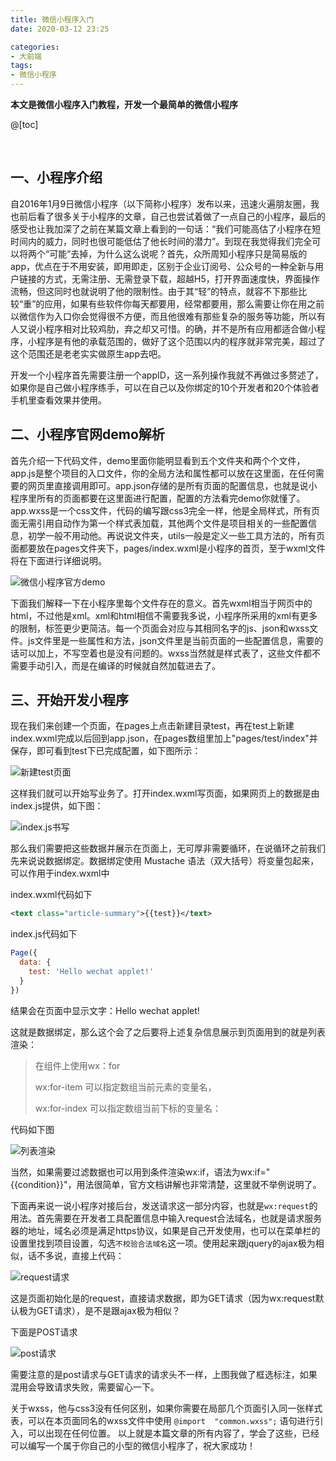 ```yaml
---
title: 微信小程序入门
date: 2020-03-12 23:25

categories:
- 大前端
tags:
- 微信小程序
---
```


**本文是微信小程序入门教程，开发一个最简单的微信小程序**

@[toc]

<br>

## 一、小程序介绍

自2016年1月9日微信小程序（以下简称小程序）发布以来，迅速火遍朋友圈，我也前后看了很多关于小程序的文章，自己也尝试着做了一点自己的小程序，最后的感受也让我加深了之前在某篇文章上看到的一句话：“我们可能高估了小程序在短时间内的威力，同时也很可能低估了他长时间的潜力”。到现在我觉得我们完全可以将两个“可能”去掉，为什么这么说呢？首先，众所周知小程序只是简易版的app，优点在于不用安装，即用即走，区别于企业订阅号、公众号的一种全新与用户链接的方式，无需注册、无需登录下载，超越H5，打开界面速度快，界面操作流畅，但这同时也就说明了他的限制性。由于其“轻”的特点，就容不下那些比较“重”的应用，如果有些软件你每天都要用，经常都要用，那么需要让你在用之前以微信作为入口你会觉得很不方便，而且他很难有那些复杂的服务等功能，所以有人又说小程序相对比较鸡肋，弃之却又可惜。的确，并不是所有应用都适合做小程序，小程序是有他的承载范围的，做好了这个范围以内的程序就非常完美，超过了这个范围还是老老实实做原生app去吧。

开发一个小程序首先需要注册一个appID，这一系列操作我就不再做过多赘述了，如果你是自己做小程序练手，可以在自己以及你绑定的10个开发者和20个体验者手机里查看效果并使用。

## 二、小程序官网demo解析

首先介绍一下代码文件，demo里面你能明显看到五个文件夹和两个个文件，app.js是整个项目的入口文件，你的全局方法和属性都可以放在这里面，在任何需要的网页里直接调用即可。app.json存储的是所有页面的配置信息，也就是说小程序里所有的页面都要在这里面进行配置，配置的方法看完demo你就懂了。app.wxss是一个css文件，代码的编写跟css3完全一样，他是全局样式，所有页面无需引用自动作为第一个样式表加载，其他两个文件是项目相关的一些配置信息，初学一般不用动他。再说说文件夹，utils一般是定义一些工具方法的，所有页面都要放在pages文件夹下，pages/index.wxml是小程序的首页，至于wxml文件将在下面进行详细说明。

![微信小程序官方demo](/img/article/wechat-applet-01.png '微信小程序官方demo')

下面我们解释一下在小程序里每个文件存在的意义。首先wxml相当于网页中的html，不过他是xml。xml和html相信不需要我多说，小程序所采用的xml有更多的限制，标签更少更简洁。每一个页面会对应与其相同名字的js、json和wxss文件。js文件里是一些属性和方法，json文件里是当前页面的一些配置信息，需要的话可以加上，不写空着也是没有问题的。wxss当然就是样式表了，这些文件都不需要手动引入，而是在编译的时候就自然加载进去了。

## 三、开始开发小程序

现在我们来创建一个页面，在pages上点击新建目录test，再在test上新建index.wxml完成以后回到app.json，在pages数组里加上"pages/test/index"并保存，即可看到test下已完成配置，如下图所示：

![新建test页面](/img/article/wechat-applet-02.png '新建test页面')

这样我们就可以开始写业务了。打开index.wxml写页面，如果网页上的数据是由index.js提供，如下图：

![index.js书写](/img/article/wechat-applet-03.png 'ndex.js书写')

那么我们需要把这些数据并展示在页面上，无可厚非需要循环，在说循环之前我们先来说说数据绑定。数据绑定使用 Mustache 语法（双大括号）将变量包起来，可以作用于index.wxml中

index.wxml代码如下

```xml
<text class="article-summary">{{test}}</text>
```

index.js代码如下

```javascript
Page({
  data: {
    test: 'Hello wechat applet!'
  }
})

```

结果会在页面中显示文字：Hello wechat applet!

这就是数据绑定，那么这个会了之后要将上述复杂信息展示到页面用到的就是列表渲染：

>  在组件上使用wx：for
>
> wx:for-item 可以指定数组当前元素的变量名，
>
> wx:for-index 可以指定数组当前下标的变量名：

代码如下图

![列表渲染](/img/article/wechat-applet-04.png '列表渲染')

当然，如果需要过滤数据也可以用到条件渲染wx:if，语法为wx:if="{{condition}}"，用法很简单，官方文档讲解也非常清楚，这里就不举例说明了。

下面再来说一说小程序对接后台，发送请求这一部分内容，也就是`wx:request`的用法。首先需要在开发者工具配置信息中输入request合法域名，也就是请求服务器的地址，域名必须是满足https协议，如果是自己开发使用，也可以在菜单栏的设置里找到项目设置，勾选`不校验合法域名`这一项。使用起来跟jquery的ajax极为相似，话不多说，直接上代码：

![request请求](/img/article/wechat-applet-05.png 'request请求')

这是页面初始化是的request，直接请求数据，即为GET请求（因为wx:request默认极为GET请求），是不是跟ajax极为相似？

下面是POST请求

![post请求](/img/article/wechat-applet-06.png 'post请求')

需要注意的是post请求与GET请求的请求头不一样，上图我做了框选标注，如果混用会导致请求失败，需要留心一下。

关于wxss，他与css3没有任何区别，如果你需要在局部几个页面引入同一张样式表，可以在本页面同名的wxss文件中使用 `@import  "common.wxss";` 语句进行引入，可以出现在任何位置。
以上就是本篇文章的所有内容了，学会了这些，已经可以编写一个属于你自己的小型的微信小程序了，祝大家成功！